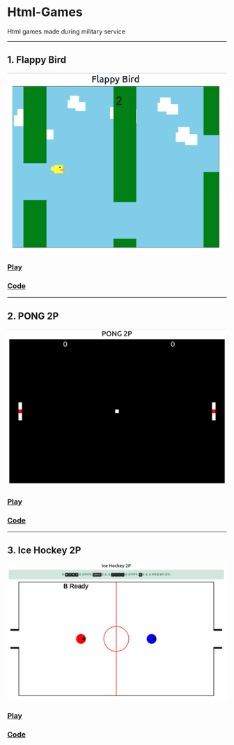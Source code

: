 # Html-Games

Html games made during military service

---
## 1. Flappy Bird
![](img/flppy.png)

### [Play](https://jellyho.com/media/single_pages/images/2022/11/04/Flappy_Bird.html)

### [Code](https://github.com/jellyho/Html-Games/blob/master/Flappy%20Bird.html)

---
## 2. PONG 2P
![](img/pong.png)

### [Play](https://jellyho.com/media/single_pages/images/2022/11/03/Pong2P.html)

### [Code](https://github.com/jellyho/Html-Games/blob/master/Pong2P.html)

---
## 3. Ice Hockey 2P
![](img/hockey.png)

### [Play](https://jellyho.com/media/single_pages/images/2022/12/01/IceHockey.html)

### [Code](https://github.com/jellyho/Html-Games/blob/master/IceHockey.html)

